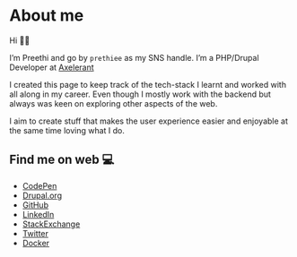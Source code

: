 # About me

Hi :raising_hand_woman:

I’m Preethi and go by `prethiee` as my SNS handle. I’m a PHP/Drupal Developer at [Axelerant](https://www.axelerant.com/)

I created this page to keep track of the tech-stack I learnt and worked with all along in my career. Even though I mostly work with the backend but always was keen on exploring other aspects of the web.

I aim to create stuff that makes the user experience easier and enjoyable at the same time loving what I do.

## Find me on web :computer:
* [CodePen](https://codepen.io/prethiee)
* [Drupal.org](https://www.drupal.org/u/prethiee)
* [GitHub](https://github.com/prethiee)
* [LinkedIn](https://www.linkedin.com/in/prethiee/)
* [StackExchange](https://drupal.stackexchange.com/users/94094/prethiee?tab=profile)
* [Twitter](https://github.com/prethiee)
* [Docker](https://hub.docker.com/u/prethiee)
